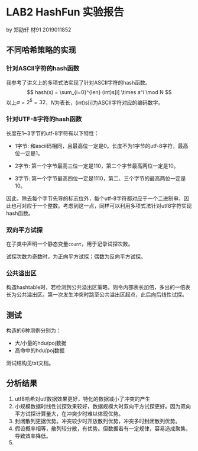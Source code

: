 # LAB2 HashFun 实验报告
by 郑劭轩 材91 2019011852

## 不同哈希策略的实现

### 针对ASCII字符的hash函数

我参考了讲义上的多项式法实现了针对ASCII字符的hash函数。
$$
hash(s) = \sum_{i=0}^{len} (int)s[i] \times a^i \mod N
$$
以上$a = 2^5= 32$，$N$为表长，(int)s[i]为ASCII字符对应的编码数字。

### 针对UTF-8字符的hash函数

长度在1~3字节的utf-8字符有以下特性：

- 1字节: 和ascii码相同，且最高位一定是0。长度不为1字节的utf-8字符，最高位一定是1。

- 2字节: 第一个字节最高三位一定是110，第二个字节最高两位一定是10。

- 3字节: 第一个字节最高四位一定是1110，第二、三个字节的最高两位一定是10。

因此，除去每个字节先导的标志位外，每个utf-8字符都对应于一个二进制串，因此也可对应于一个整数。考虑到这一点，同样可以利用多项式法针对utf8字符实现hash函数。

### 双向平方试探

在子类中声明一个静态变量`count`，用于记录试探次数。

试探次数为奇数时，为正向平方试探；偶数为反向平方试探。



### 公共溢出区

构造hashtable时，若检测到公共溢出区策略，则令内部表长加倍，多出的一倍表长为公共溢出区。第一次发生冲突时跳至公共溢出区起点，此后向后线性试探。



## 测试

构造的6种测例分别为：

- 大/小量的hdu/poj数据
- 高命中的hdu/poj数据

测试结构见txt文档。



## 分析结果

1. utf8哈希对utf数据效果更好，特化的数据减小了冲突的产生
2. 小规模数据时线性试探效果较好，数据规模大时双向平方试探更好。因为双向平方试探计算量大，在冲突少时难以体现优势。
3. 封闭散列更据优势。冲突较少时开放散列优势，冲突多时封闭散列优势。
4. 假设概率相等，散列较分散，有优势。但数据若有一定规律，容易造成聚集，导致效率降低。
5. 
